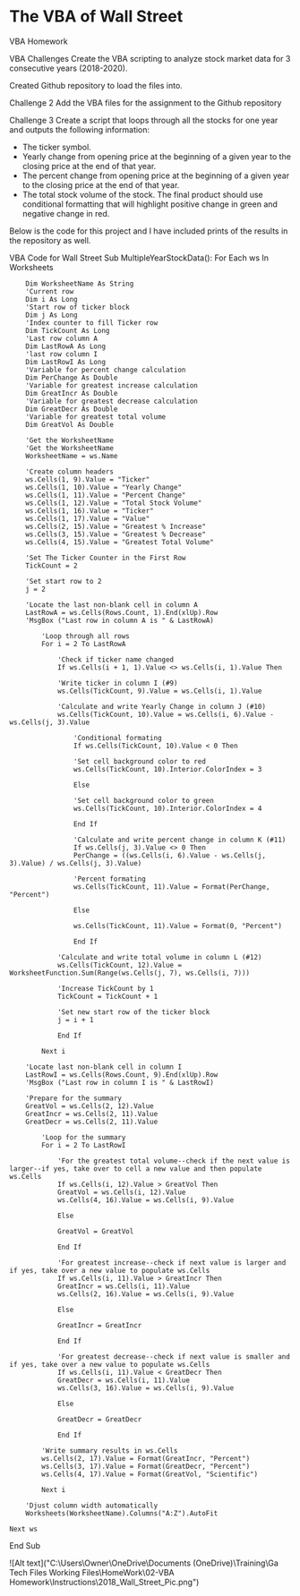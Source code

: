 # The VBA of Wall Street
 VBA Homework

VBA Challenges
Create the VBA scripting to analyze stock market data for 3 consecutive years (2018-2020).

Created Github repository to load the files into.

Challenge 2
Add the VBA files for the assignment to the Github repository

Challenge 3
Create a script that loops through all the stocks for one year and outputs the following information:
  * The ticker symbol.
  * Yearly change from opening price at the beginning of a given year to the closing price at the end of that year.
  * The percent change from opening price at the beginning of a given year to the closing price at the end of that year.
  * The total stock volume of the stock.
The final product should use conditional formatting that will highlight positive change in green and negative change in red.

Below is the code for this project and I have included prints of the results in the repository as well.


VBA Code for Wall Street
Sub MultipleYearStockData():
    For Each ws In Worksheets
    
        Dim WorksheetName As String
        'Current row
        Dim i As Long
        'Start row of ticker block
        Dim j As Long
        'Index counter to fill Ticker row
        Dim TickCount As Long
        'Last row column A
        Dim LastRowA As Long
        'last row column I
        Dim LastRowI As Long
        'Variable for percent change calculation
        Dim PerChange As Double
        'Variable for greatest increase calculation
        Dim GreatIncr As Double
        'Variable for greatest decrease calculation
        Dim GreatDecr As Double
        'Variable for greatest total volume
        Dim GreatVol As Double

        'Get the WorksheetName
        'Get the WorksheetName
        WorksheetName = ws.Name

        'Create column headers
        ws.Cells(1, 9).Value = "Ticker"
        ws.Cells(1, 10).Value = "Yearly Change"
        ws.Cells(1, 11).Value = "Percent Change"
        ws.Cells(1, 12).Value = "Total Stock Volume"
        ws.Cells(1, 16).Value = "Ticker"
        ws.Cells(1, 17).Value = "Value"
        ws.Cells(2, 15).Value = "Greatest % Increase"
        ws.Cells(3, 15).Value = "Greatest % Decrease"
        ws.Cells(4, 15).Value = "Greatest Total Volume"
        
        'Set The Ticker Counter in the First Row
        TickCount = 2
        
        'Set start row to 2
        j = 2
        
        'Locate the last non-blank cell in column A
        LastRowA = ws.Cells(Rows.Count, 1).End(xlUp).Row
        'MsgBox ("Last row in column A is " & LastRowA)
        
            'Loop through all rows
            For i = 2 To LastRowA
            
                'Check if ticker name changed
                If ws.Cells(i + 1, 1).Value <> ws.Cells(i, 1).Value Then
                
                'Write ticker in column I (#9)
                ws.Cells(TickCount, 9).Value = ws.Cells(i, 1).Value
                
                'Calculate and write Yearly Change in column J (#10)
                ws.Cells(TickCount, 10).Value = ws.Cells(i, 6).Value - ws.Cells(j, 3).Value
                
                    'Conditional formating
                    If ws.Cells(TickCount, 10).Value < 0 Then
                
                    'Set cell background color to red
                    ws.Cells(TickCount, 10).Interior.ColorIndex = 3
                
                    Else
                
                    'Set cell background color to green
                    ws.Cells(TickCount, 10).Interior.ColorIndex = 4
                
                    End If
                    
                    'Calculate and write percent change in column K (#11)
                    If ws.Cells(j, 3).Value <> 0 Then
                    PerChange = ((ws.Cells(i, 6).Value - ws.Cells(j, 3).Value) / ws.Cells(j, 3).Value)
                    
                    'Percent formating
                    ws.Cells(TickCount, 11).Value = Format(PerChange, "Percent")
                    
                    Else
                    
                    ws.Cells(TickCount, 11).Value = Format(0, "Percent")
                    
                    End If
                    
                'Calculate and write total volume in column L (#12)
                ws.Cells(TickCount, 12).Value = WorksheetFunction.Sum(Range(ws.Cells(j, 7), ws.Cells(i, 7)))
                
                'Increase TickCount by 1
                TickCount = TickCount + 1
                
                'Set new start row of the ticker block
                j = i + 1
                
                End If
            
            Next i
            
        'Locate last non-blank cell in column I
        LastRowI = ws.Cells(Rows.Count, 9).End(xlUp).Row
        'MsgBox ("Last row in column I is " & LastRowI)
        
        'Prepare for the summary
        GreatVol = ws.Cells(2, 12).Value
        GreatIncr = ws.Cells(2, 11).Value
        GreatDecr = ws.Cells(2, 11).Value
        
            'Loop for the summary
            For i = 2 To LastRowI
            
                'For the greatest total volume--check if the next value is larger--if yes, take over to cell a new value and then populate ws.Cells
                If ws.Cells(i, 12).Value > GreatVol Then
                GreatVol = ws.Cells(i, 12).Value
                ws.Cells(4, 16).Value = ws.Cells(i, 9).Value
                
                Else
                
                GreatVol = GreatVol
                
                End If
                
                'For greatest increase--check if next value is larger and if yes, take over a new value to populate ws.Cells
                If ws.Cells(i, 11).Value > GreatIncr Then
                GreatIncr = ws.Cells(i, 11).Value
                ws.Cells(2, 16).Value = ws.Cells(i, 9).Value
                
                Else
                
                GreatIncr = GreatIncr
                
                End If
                
                'For greatest decrease--check if next value is smaller and if yes, take over a new value to populate ws.Cells
                If ws.Cells(i, 11).Value < GreatDecr Then
                GreatDecr = ws.Cells(i, 11).Value
                ws.Cells(3, 16).Value = ws.Cells(i, 9).Value
                
                Else
                
                GreatDecr = GreatDecr
                
                End If
                
            'Write summary results in ws.Cells
            ws.Cells(2, 17).Value = Format(GreatIncr, "Percent")
            ws.Cells(3, 17).Value = Format(GreatDecr, "Percent")
            ws.Cells(4, 17).Value = Format(GreatVol, "Scientific")
            
            Next i
            
        'Djust column width automatically
        Worksheets(WorksheetName).Columns("A:Z").AutoFit
            
    Next ws
        
End Sub

![Alt text]("C:\Users\Owner\OneDrive\Documents (OneDrive)\Training\Ga Tech Files Working Files\HomeWork\02-VBA Homework\Instructions\2018_Wall_Street_Pic.png")




